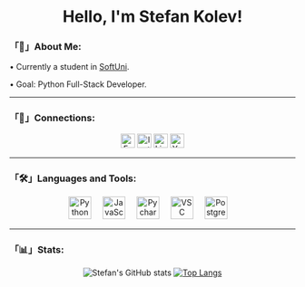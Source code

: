 <h1 align="center">Hello, I'm Stefan Kolev!</h1>

<h3 align="left">「📝」About Me:</h3>

<p align="left">•  Currently a student in <a href='https://softuni.bg'>SoftUni</a>.</p>
<p align="left">•  Goal: Python Full-Stack Developer.</p>

<hr>

<h3 align="left">「🔗」Connections:</h3>

<div align="center">
<div id="badges">
    <a href="https://www.facebook.com/stefanko1ev"><img src="https://img.shields.io/badge/Facebook-111?style=for-the-badge&logo=facebook&logoColor=1877F2" height='25' alt="Facebook Badge"/></a>
    <a href="https://www.instagram.com/s.kolevv"><img src="https://img.shields.io/badge/Instagram-111?style=for-the-badge&logo=instagram&logoColor=fccc63" height='25' alt="Instagram Badge"/></a>
    <a href="https://www.linkedin.com/in/stefankolevv"><img src="https://img.shields.io/badge/Linkedin-111?style=for-the-badge&logo=linkedin&logoColor=0077B5" height='25' alt="LinkedIn Badge"/></a>
    <a href="https://www.youtube.com/@stefan_kolev"><img src="https://img.shields.io/badge/YouTube-111?style=for-the-badge&logo=youtube&logoColor=FF0000" height='25' alt="Youtube Badge"/></a>
</div>
  </div>

<hr>

<h3 align="left">「🛠」Languages and Tools:</h3>

<div align="center">
  <img src="https://cdn.jsdelivr.net/gh/devicons/devicon/icons/python/python-original.svg" height="40" alt="Python Logo"  />
  <img width="12" />
  <img src="https://cdn.jsdelivr.net/gh/devicons/devicon/icons/javascript/javascript-original.svg" height="40" alt="JavaScript Logo"  />
  <img width="12" />
  <img src="https://cdn.jsdelivr.net/gh/devicons/devicon/icons/pycharm/pycharm-original.svg" height="40" alt="Pycharm Logo"  />
  <img width="12" />
  <img src="https://cdn.jsdelivr.net/gh/devicons/devicon/icons/vscode/vscode-original.svg" height="40" alt="VSC Logo"  />
  <img width="12" />
  <img src="https://cdn.jsdelivr.net/gh/devicons/devicon/icons/postgresql/postgresql-original.svg" height="40" alt="PostgreSQL Logo"  />
  <img width="12" />
</div>

<hr>

<h3 align="left">「📊」Stats:</h3>

<div align="center">
  
![Stefan's GitHub stats](https://github-readme-stats.vercel.app/api?username=stefankolevv&show_icons=true&theme=transparent&border_color=00000000) [![Top Langs](https://github-readme-stats.vercel.app/api/top-langs/?username=stefankolevv&theme=transparent&border_color=00000000)](https://github.com/stefankolevv/github-readme-stats)
</div>
